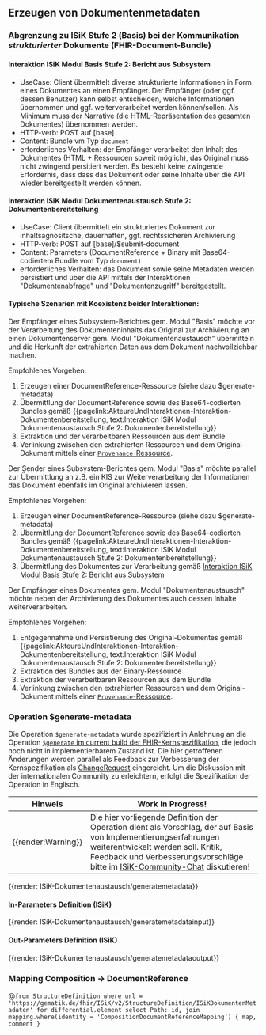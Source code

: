 ## Erzeugen von Dokumentenmetadaten

### Abgrenzung zu ISiK Stufe 2 (Basis) bei der Kommunikation *strukturierter* Dokumente (FHIR-Document-Bundle)

#### Interaktion ISiK Modul Basis Stufe 2: Bericht aus Subsystem
* UseCase: Client übermittelt diverse strukturierte Informationen in Form eines Dokumentes an einen Empfänger. Der Empfänger (oder ggf. dessen Benutzer) kann selbst entscheiden, welche Informationen übernommen und ggf. weiterverarbeitet werden können/sollen. Als Minimum muss der Narrative (die HTML-Repräsentation des gesamten Dokumentes) übernommen werden.
* HTTP-verb: POST auf [base]
* Content: Bundle vm Typ `document`
* erforderliches Verhalten: der Empfänger verarbeitet den Inhalt des Dokumentes (HTML + Ressourcen soweit möglich), das Original muss nicht zwingend persitiert werden. Es besteht keine zwingende Erfordernis, dass dass das Dokument oder seine Inhalte über die API wieder bereitgestellt werden können. 

#### Interaktion ISiK Modul Dokumentenaustausch Stufe 2: Dokumentenbereitstellung
* UseCase: Client übermittelt ein strukturiertes Dokument zur inhaltsagnositsche, dauerhaften, ggf. rechtssicheren Archivierung
* HTTP-verb: POST auf [base]/$submit-document
* Content: Parameters (DocumentReference + Binary mit Base64-codiertem Bundle vom Typ `document`)
* erforderliches Verhalten: das Dokument sowie seine Metadaten werden persistiert und über die API mittels der Interaktionen "Dokumentenabfrage" und "Dokumentenzugriff" bereitgestellt.

#### Typische Szenarien mit Koexistenz beider Interaktionen:
Der Empfänger eines Subsystem-Berichtes gem. Modul "Basis" möchte vor der Verarbeitung des Dokumenteninhalts das Original zur Archivierung an einen Dokumentenserver gem. Modul "Dokumentenaustausch" übermitteln und die Herkunft der extrahierten Daten aus dem Dokument nachvollziehbar machen.

Empfohlenes Vorgehen:
1. Erzeugen einer DocumentReference-Ressource (siehe dazu $generate-metadata) 
2. Übermittlung der DocumentReference sowie des Base64-codierten Bundles gemäß {{pagelink:AkteureUndInteraktionen-Interaktion-Dokumentenbereitstellung, text:Interaktion ISiK Modul Dokumentenaustausch Stufe 2: Dokumentenbereitstellung}}
3. Extraktion und der verarbeitbaren Ressourcen aus dem Bundle
4. Verlinkung zwischen den extrahierten Ressourcen und dem Original-Dokument mittels einer [`Provenance`-Ressource](http://hl7.org/fhir/provenance.html).

Der Sender eines Subsystem-Berichtes gem. Modul "Basis" möchte parallel zur Übermittlung an z.B. ein KIS zur Weiterverarbeitung der Informationen das Dokument ebenfalls im Original archivieren lassen.

Empfohlenes Vorgehen:
1. Erzeugen einer DocumentReference-Ressource (siehe dazu $generate-metadata) 
2. Übermittlung der DocumentReference sowie des Base64-codierten Bundles gemäß {{pagelink:AkteureUndInteraktionen-Interaktion-Dokumentenbereitstellung, text:Interaktion ISiK Modul Dokumentenaustausch Stufe 2: Dokumentenbereitstellung}}
3. Übermittlung des Dokumentes zur Verarbeitung gemäß [Interaktion ISiK Modul Basis Stufe 2: Bericht aus Subsystem](https://simplifier.net/guide/isik-basismodul-stufe2/BerichtausSubsystemenComposition)


Der Empfänger eines Dokumentes gem. Modul "Dokumentenaustausch" möchte neben der Archivierung des Dokumentes auch dessen Inhalte weiterverarbeiten.

Empfohlenes Vorgehen:
1. Entgegennahme und Persistierung des Original-Dokumentes gemäß {{pagelink:AkteureUndInteraktionen-Interaktion-Dokumentenbereitstellung, text:Interaktion ISiK Modul Dokumentenaustausch Stufe 2: Dokumentenbereitstellung}}
1. Extraktion des Bundles aus der Binary-Ressource
2. Extraktion der verarbeitbaren Ressourcen aus dem Bundle
3. Verlinkung zwischen den extrahierten Ressourcen und dem Original-Dokument mittels einer [`Provenance`-Ressource](http://hl7.org/fhir/provenance.html).

### Operation $generate-metadata

Die Operation `$generate-metadata` wurde spezifiziert in Anlehnung an die Operation [`$generate` im current build der FHIR-Kernspezifikation](http://build.fhir.org/documentreference-operation-generate.html), die jedoch noch nicht in implementierbarem Zustand ist. Die hier getroffenen Änderungen werden parallel als Feedback zur Verbesserung der Kernspezifikation als [ChangeRequest](https://jira.hl7.org/browse/FHIR-34043) eingereicht.
Um die Diskussion mit der internationalen Community zu erleichtern, erfolgt die Spezifikation der Operation in Englisch.

| Hinweis | Work in Progress!|
|---------|---------------------|
| {{render:Warning}} | Die hier vorliegende Definition der Operation dient als Vorschlag, der auf Basis von Implementierungserfahrungen weiterentwickelt werden soll. Kritik, Feedback und Verbesserungsvorschläge bitte im [ISiK-Community-Chat](https://chat.fhir.org/#narrow/stream/287581-german.2Fisik) diskutieren! |


{{render: ISiK-Dokumentenaustausch/generatemetadata}}

#### In-Parameters Definition (ISiK)

{{render: ISiK-Dokumentenaustausch/generatemetadatainput}}

#### Out-Parameters Definition (ISiK)

{{render: ISiK-Dokumentenaustausch/generatemetadataoutput}}

### Mapping Composition -> DocumentReference
 @```
      from StructureDefinition
      where url = 'https://gematik.de/fhir/ISiK/v2/StructureDefinition/ISiKDokumentenMetadaten'
      for differential.element
      select
        Path: id,
        join mapping.where(identity = 'CompositionDocumentReferenceMapping') { map, comment }
      ```

